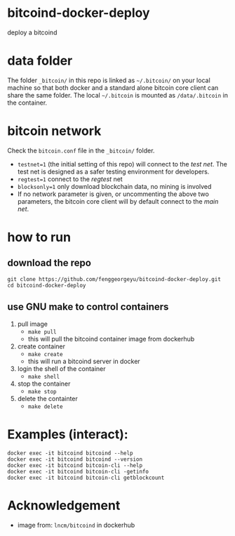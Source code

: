 # bitcoind-docker-deploy
deploy a bitcoind


# data folder

The folder `_bitcoin/` in this repo is linked as `~/.bitcoin/` on your local machine so that both docker and a standard alone bitcoin core client can share the same folder. The local `~/.bitcoin` is mounted as `/data/.bitcoin` in the container.

# bitcoin network

Check the `bitcoin.conf` file in the `_bitcoin/` folder.


- `testnet=1` (the initial setting of this repo) will connect to the *test net*. The test net is designed as a safer testing environment for developers.
- `regtest=1` connect to the *regtest* net
- `blocksonly=1` only download blockchain data, no mining is involved
- If no network parameter is given, or uncommenting the above two parameters, the bitcoin core client will by default connect to the *main net*.

# how to run
## download the repo

```shell
git clone https://github.com/fenggeorgeyu/bitcoind-docker-deploy.git
cd bitcoind-docker-deploy
```
## use GNU make to control containers

1. pull image
    - `make pull`
    - this will pull the bitcoind container image from dockerhub
2. create container
     - `make create`
     - this will run a bitcoind server in docker
3. login the shell of the container
     - `make shell`
4. stop the container
     - `make stop`
5. delete the containter
     - `make delete`

# Examples (interact):

```shell
docker exec -it bitcoind bitcoind --help
docker exec -it bitcoind bitcoind --version
docker exec -it bitcoind bitcoin-cli --help
docker exec -it bitcoind bitcoin-cli -getinfo
docker exec -it bitcoind bitcoin-cli getblockcount
```


# Acknowledgement

- image from: `lncm/bitcoind` in dockerhub



